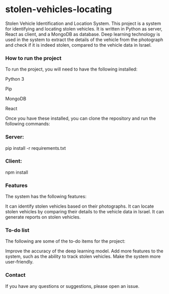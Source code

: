 # stolen-vehicles-locating
Stolen Vehicle Identification and Location System.
This project is a system for identifying and locating stolen vehicles. It is written in Python as server, React as client, and a MongoDB as database. Deep learning technology is used in the system to extract the details of the vehicle from the photograph and check if it is indeed stolen, compared to the vehicle data in Israel.

### How to run the project
To run the project, you will need to have the following installed:

Python 3

Pip

MongoDB

React

Once you have these installed, you can clone the repository and run the following commands:
### Server:
pip install -r requirements.txt
### Client:
npm install


### Features
The system has the following features:

It can identify stolen vehicles based on their photographs.
It can locate stolen vehicles by comparing their details to the vehicle data in Israel.
It can generate reports on stolen vehicles.
### To-do list
The following are some of the to-do items for the project:

Improve the accuracy of the deep learning model.
Add more features to the system, such as the ability to track stolen vehicles.
Make the system more user-friendly.
### Contact
If you have any questions or suggestions, please open an issue.

